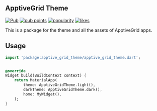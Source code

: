 ## ApptiveGrid Theme

[![Pub](https://img.shields.io/pub/v/apptive_grid_theme.svg)](https://pub.dartlang.org/packages/apptive_grid_theme)  [![pub points](https://badges.bar/apptive_grid_theme/pub%20points)](https://pub.dev/packages/apptive_grid_theme/score)  [![popularity](https://badges.bar/apptive_grid_theme/popularity)](https://pub.dev/packages/apptive_grid_theme/score)  [![likes](https://badges.bar/apptive_grid_theme/likes)](https://pub.dev/packages/apptive_grid_theme/score)

This is a package for the theme and all the assets of ApptiveGrid apps.

## Usage

```dart
import 'package:apptive_grid_theme/apptive_grid_theme.dart';


@override
Widget build(BuildContext context) {
    return MaterialApp(
        theme: ApptiveGridTheme.light(),
        darkTheme: ApptiveGridTheme.dark(),
        home: MyWidget(),
    );
}
```
